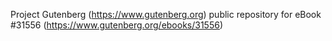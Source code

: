 Project Gutenberg (https://www.gutenberg.org) public repository for eBook #31556 (https://www.gutenberg.org/ebooks/31556)
